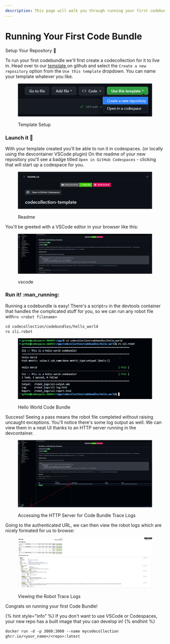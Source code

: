 ```yaml
---
description: This page will walk you through running your first codebundle via Codespaces
---
```


# Running Your First Code Bundle

Setup Your Repository :book:

To run your first codebundle we'll first create a codecollection for it to live in. Head over to our [template ](https://github.com/runwhen-contrib/codecollection-template)on github and select the `Create a new repository` option from the `Use this template` dropdown. You can name your template whatever you like.

<figure><img src="../../.gitbook/assets/1.png" alt=""><figcaption><p>Template Setup</p></figcaption></figure>

### Launch it :rocket:

With your template created you'll be able to run it in codespaces. (or locally using the devcontainer VSCode plugin) On the readme of your new repository you'll see a badge titled `Open in GitHub Codespaces` - clicking that will start up a codespace for you.

<figure><img src="../../.gitbook/assets/2.png" alt=""><figcaption><p>Readme</p></figcaption></figure>

You'll be greeted with a VSCode editor in your browser like this:

<figure><img src="../../.gitbook/assets/3.png" alt=""><figcaption><p>vscode</p></figcaption></figure>

### Run it! :man\_running:

Running a codebundle is easy! There's a script`ro` in the devtools container that handles the complicated stuff for you, so we can run any robot file with`ro <robot filename>`

```
cd codecollection/codebundles/hello_world
ro sli.robot
```

<figure><img src="../../.gitbook/assets/4.png" alt=""><figcaption><p>Hello World Code Bundle</p></figcaption></figure>

Success! Seeing a pass means the robot file completed without raising uncaught exceptions. You'll notice there's some log output as well. We can view them in a neat UI thanks to an HTTP server running in the devcontainer.

<figure><img src="../../.gitbook/assets/5.png" alt=""><figcaption><p>Accessing the HTTP Server for Code Bundle Trace Logs</p></figcaption></figure>

Going to the authenticated URL, we can then view the robot logs which are nicely formated for us to browse:

<figure><img src="../../.gitbook/assets/6.png" alt=""><figcaption><p>Viewing the Robot Trace Logs</p></figcaption></figure>

Congrats on running your first Code Bundle!

{% hint style="info" %}
If you don't want to use VSCode or Codespaces, your new repo has a built image that you can develop in!
{% endhint %}

```
docker run -d -p 3000:3000 --name mycodecollection ghcr.io/<your_name>/<repo>:latest
```
